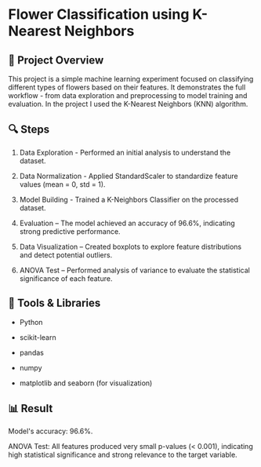 # Flower Classification using K-Nearest Neighbors

## 📘 Project Overview

This project is a simple machine learning experiment focused on classifying different types of flowers based on their features. It demonstrates the full workflow - from data exploration and preprocessing to model training and evaluation.
In the project I used the K-Nearest Neighbors (KNN) algorithm.

## 🔍 Steps

1. Data Exploration - Performed an initial analysis to understand the dataset.

2. Data Normalization - Applied StandardScaler to standardize feature values (mean = 0, std = 1).

3. Model Building - Trained a K-Neighbors Classifier on the processed dataset.

4. Evaluation – The model achieved an accuracy of 96.6%, indicating strong predictive performance.

5. Data Visualization – Created boxplots to explore feature distributions and detect potential outliers.

6. ANOVA Test – Performed analysis of variance to evaluate the statistical significance of each feature.

## 🧠 Tools & Libraries

- Python

- scikit-learn

- pandas

- numpy

- matplotlib and seaborn (for visualization)

## 📊 Result

Model's accuracy: 96.6%.

ANOVA Test: All features produced very small p-values (< 0.001), indicating high statistical significance and strong relevance to the target variable.